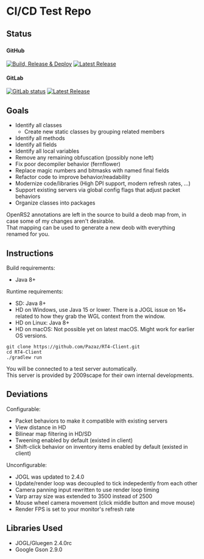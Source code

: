# CI/CD Test Repo

## Status

###

#### GitHub

[![Build, Release & Deploy](https://github.com/sinipelto/test/actions/workflows/build_release_deploy.yml/badge.svg)](https://github.com/sinipelto/test/actions/workflows/build_release_deploy.yml)
[![Latest Release](https://img.shields.io/github/v/release/sinipelto/test?logo=GitHub)](https://github.com/sinipelto/test/releases)

#### GitLab

[![GitLab status](https://gitlab.com/Sinipelto/cicd-test/badges/main/pipeline.svg)](https://gitlab.com/Sinipelto/cicd-test/-/commits/main)
[![Latest Release](https://gitlab.com/Sinipelto/cicd-test/-/badges/release.svg)](https://gitlab.com/Sinipelto/cicd-test/-/releases)

## Goals

* Identify all classes
  * Create new static classes by grouping related members
* Identify all methods
* Identify all fields
* Identify all local variables
* Remove any remaining obfuscation (possibly none left)
* Fix poor decompiler behavior (fernflower)
* Replace magic numbers and bitmasks with named final fields
* Refactor code to improve behavior/readability
* Modernize code/libraries (High DPI support, modern refresh rates, ...)
* Support existing servers via global config flags that adjust packet behaviors
* Organize classes into packages

OpenRS2 annotations are left in the source to build a deob map from, in case some of my changes aren't desirable.  
That mapping can be used to generate a new deob with everything renamed for you.

## Instructions

Build requirements:
* Java 8+

Runtime requirements:
* SD: Java 8+
* HD on Windows, use Java 15 or lower. There is a JOGL issue on 16+ related to how they grab the WGL context from the window.
* HD on Linux: Java 8+
* HD on macOS: Not possible yet on latest macOS. Might work for earlier OS versions.

```
git clone https://github.com/Pazaz/RT4-Client.git
cd RT4-Client
./gradlew run
```

You will be connected to a test server automatically.  
This server is provided by 2009scape for their own internal developments.

## Deviations

Configurable:
- Packet behaviors to make it compatible with existing servers
- View distance in HD
- Bilinear map filtering in HD/SD
- Tweening enabled by default (existed in client)
- Shift-click behavior on inventory items enabled by default (existed in client)

Unconfigurable:
- JOGL was updated to 2.4.0
- Update/render loop was decoupled to tick indepedently from each other
- Camera panning input rewritten to use render loop timing
- Varp array size was extended to 3500 instead of 2500
- Mouse wheel camera movement (click middle button and move mouse)
- Render FPS is set to your monitor's refresh rate

## Libraries Used

- JOGL/Gluegen 2.4.0rc
- Google Gson 2.9.0
